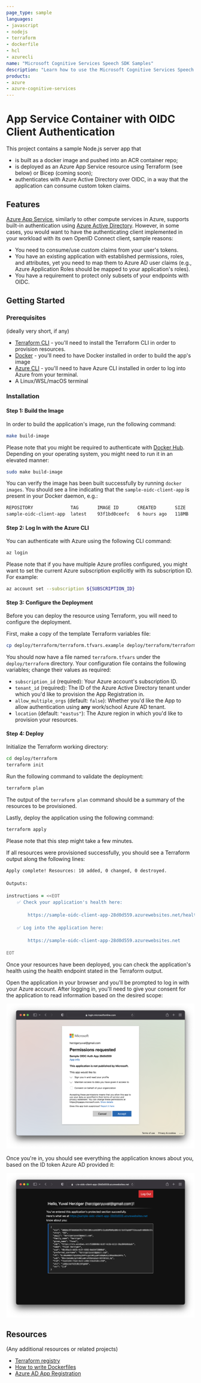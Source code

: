 ```yaml
---
page_type: sample
languages:
- javascript
- nodejs
- terraform
- dockerfile
- hcl
- azurecli
name: "Microsoft Cognitive Services Speech SDK Samples"
description: "Learn how to use the Microsoft Cognitive Services Speech SDK to add speech-enabled features to your apps."
products:
- azure
- azure-cognitive-services
---
```


# App Service Container with OIDC Client Authentication

This project contains a sample Node.js server app that

- is built as a docker image and pushed into an ACR container repo;
- is deployed as an Azure App Service resource using Terraform (see below) or Bicep (coming soon);
- authenticates with Azure Active Directory over OIDC, in a way that the application can consume custom token claims.

## Features

[Azure App Service](https://docs.microsoft.com/en-us/azure/app-service/overview), similarly to other compute services in Azure, supports built-in authentication using [Azure Active Directory](https://docs.microsoft.com/en-us/azure/active-directory/authentication/overview-authentication).
However, in some cases, you would want to have the authenticating client implemented in your workload with its own OpenID Connect client, sample reasons:

- You need to consume/use custom claims from your user's tokens.
- You have an existing application with established permissions, roles, and attributes, yet you need
  to map them to Azure AD user claims (e.g., Azure Application Roles should be mapped to your application's roles).
- You have a requirement to protect only subsets of your endpoints with OIDC.

## Getting Started

### Prerequisites

(ideally very short, if any)

- [Terraform CLI](https://learn.hashicorp.com/tutorials/terraform/install-cli) - you'll need to install the Terraform CLI in order
  to provision resources.
- [Docker](https://docs.docker.com/desktop/) - you'll need to have Docker installed in order to build the app's image
- [Azure CLI](https://docs.microsoft.com/en-us/cli/azure/install-azure-cli) - you'll need to have Azure CLI installed in order
  to log into Azure from your terminal.
- A Linux/WSL/macOS terminal

### Installation

#### Step 1: Build the Image

In order to build the application's image, run the following command:

```bash
make build-image
```

Please note that you might be required to authenticate with [Docker Hub](https://hub.docker.com/). Depending on your operating system,
you might need to run it in an elevated manner:

```bash
sudo make build-image
```

You can verify the image has been built successfully by running `docker images`.  You should see
a line indicating that the `sample-oidc-client-app` is present in your Docker daemon, e.g.:

```zsh
REPOSITORY              TAG       IMAGE ID       CREATED       SIZE
sample-oidc-client-app  latest    93f1bd0ceefc   6 hours ago   118MB
```

#### Step 2: Log In with the Azure CLI

You can authenticate with Azure using the following CLI command:

```bash
az login
```

Please note that if you have multiple Azure profiles configured, you might want
to set the current Azure subscription explicitly with its subscription ID. For example:

```bash
az account set --subscription ${SUBSCRIPTION_ID}
```

#### Step 3: Configure the Deployment

Before you can deploy the resource using Terraform, you will need to configure the deployment.

First, make a copy of the template Terraform variables file:

```bash
cp deploy/terraform/terraform.tfvars.example deploy/terraform/terraform.tfvars
```

You should now have a file named `terraform.tfvars` under the `deploy/terraform` directory.
Your configuration file contains the following variables; change their values as required:

- `subscription_id` (required): Your Azure account's subscription ID.
- `tenant_id` (required): The ID of the Azure Active Directory tenant under which
  you'd like to provision the App Registration in.
- `allow_multiple_orgs` (default: `false`): Whether you'd like the App to allow authentication
  using **any** work/school Azure AD tenant.
- `location` (default: `"eastus"`): The Azure region in which you'd like to provision your resources.

#### Step 4: Deploy

Initialize the Terraform working directory:

```bash
cd deploy/terraform
terraform init
```

Run the following command to validate the deployment:

```bash
terraform plan
```

The output of the `terraform plan` command should be a summary of the resources to be provisioned.

Lastly, deploy the application using the following command:

```bash
terraform apply
```

Please note that this step might take a few minutes.

If all resources were provisioned successfully, you should see a Terraform output along the following lines:

```zsh
Apply complete! Resources: 10 added, 0 changed, 0 destroyed.

Outputs:

instructions = <<EOT
    ✅ Check your application's health here:

        https://sample-oidc-client-app-28d0d559.azurewebsites.net/health

    ✅ Log into the application here:

        https://sample-oidc-client-app-28d0d559.azurewebsites.net

EOT
```

Once your resources have been deployed, you can check the application's health using the health
endpoint stated in the Terraform output.

Open the application in your browser and you'll be prompted to log in with your Azure account. After
logging in, you'll need to give your consent for the application to read information based on the desired
scope:

![Approve Scope](./media/scope-approve.png)

Once you're in, you should see everything the application knows about you, based on
the ID token Azure AD provided it:

![ID Token](./media/id_token.png)

## Resources

(Any additional resources or related projects)

- [Terraform registry](https://www.terraform.io/registry/providers)
- [How to write Dockerfiles](https://docs.docker.com/engine/reference/builder/)
- [Azure AD App Registration](https://docs.microsoft.com/en-us/graph/auth-register-app-v2)
